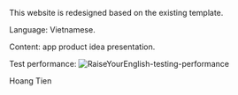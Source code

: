 This website is redesigned based on the existing template.

Language: Vietnamese.

Content: app product idea presentation.

Test performance:
![RaiseYourEnglish-testing-performance](https://drive.google.com/uc?export=view&id=1r_N1ksmHqcnNHJe4sVUBH9Q-xiO1-8xG
)

Hoang Tien
